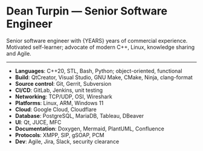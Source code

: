# Dean Turpin &mdash; Senior Software Engineer

<!-- Note {YEARS} is inserted dynamically by the build pipe -->

Senior software engineer with {YEARS} years of commercial experience. Motivated
self-learner; advocate of modern C++, Linux, knowledge sharing and Agile.

---

- __Languages__: C++20, STL, Bash, Python; object-oriented, functional
- __Build__: QtCreator, Visual Studio, GNU Make, CMake, Ninja, clang-format
- __Source control__: Git, Gerrit, Subversion
- __CI/CD__: GitLab, Jenkins, unit testing
- __Networking__: TCP/UDP, OSI, Wireshark
- __Platforms__: Linux, ARM, Windows 11
- __Cloud__: Google Cloud, Cloudflare
- __Database__: PostgreSQL, MariaDB, Tableau, DBeaver
- __UI__: Qt, JUCE, MFC
- __Documentation__: Doxygen, Mermaid, PlantUML, Confluence
- __Protocols__: XMPP, SIP, gSOAP, PCM
- __Dev__: Agile, Jira, Slack, security clearance

